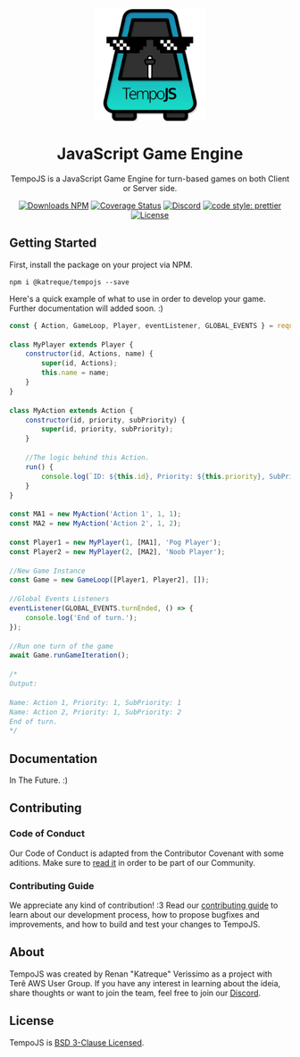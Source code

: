 <div align="center">
<img src="./images/TempoJSLogo.png" alt="drawing" width="200"/><br />

# JavaScript Game Engine

TempoJS is a JavaScript Game Engine for turn-based games on both Client or Server side.

[![Downloads NPM](https://img.shields.io/npm/dw/@katreque/tempojs?style=flat-square)](https://www.npmjs.com/package/@katreque/tempojs)
[![Coverage Status](https://img.shields.io/coveralls/github/Katreque/TempoJS?color=limon&style=flat-square)](https://coveralls.io/github/Katreque/TempoJS?branch=master)
[![Discord](https://img.shields.io/discord/681928564592869392?label=Discord&style=flat-square)](https://discord.gg/SD3FtBy)
[![code style: prettier](https://img.shields.io/badge/code_style-prettier-ff69b4.svg?style=flat-square)](https://github.com/prettier/prettier)
[![License](https://img.shields.io/badge/License-BSD%203--Clause-blue.svg?style=flat-square)](https://opensource.org/licenses/BSD-3-Clause)

</div>

## Getting Started

First, install the package on your project via NPM.

```
npm i @katreque/tempojs --save
```

Here's a quick example of what to use in order to develop your game. Further documentation will added soon. :)

```javascript
const { Action, GameLoop, Player, eventListener, GLOBAL_EVENTS } = require('tempojs');

class MyPlayer extends Player {
    constructor(id, Actions, name) {
        super(id, Actions);
        this.name = name;
    }
}

class MyAction extends Action {
    constructor(id, priority, subPriority) {
        super(id, priority, subPriority);
    }

    //The logic behind this Action.
    run() {
        console.log(`ID: ${this.id}, Priority: ${this.priority}, SubPriority: ${this.subPriority}`);
    }
}

const MA1 = new MyAction('Action 1', 1, 1);
const MA2 = new MyAction('Action 2', 1, 2);

const Player1 = new MyPlayer(1, [MA1], 'Pog Player');
const Player2 = new MyPlayer(2, [MA2], 'Noob Player');

//New Game Instance
const Game = new GameLoop([Player1, Player2], []);

//Global Events Listeners
eventListener(GLOBAL_EVENTS.turnEnded, () => {
    console.log('End of turn.');
});

//Run one turn of the game
await Game.runGameIteration();

/*
Output:

Name: Action 1, Priority: 1, SubPriority: 1
Name: Action 2, Priority: 1, SubPriority: 2
End of turn.
*/
```

## Documentation

In The Future. :)

## Contributing

### Code of Conduct

Our Code of Conduct is adapted from the Contributor Covenant with some aditions. Make sure to [read it](https://github.com/Katreque/TempoJS/blob/master/CODE_OF_CONDUCT.md) in order to be part of our Community.

### Contributing Guide

We appreciate any kind of contribution! :3 Read our [contributing guide](https://github.com/Katreque/TempoJS/blob/master/CONTRIBUTING.md) to learn about our development process, how to propose bugfixes and improvements, and how to build and test your changes to TempoJS.

## About

TempoJS was created by Renan "Katreque" Verissimo as a project with Terê AWS User Group. If you have any interest in learning about the ideia, share thoughts or want to join the team, feel free to join our [Discord](https://discord.gg/SD3FtBy).

## License

TempoJS is [BSD 3-Clause Licensed](https://github.com/Katreque/TempoJS/blob/master/LICENSE).
